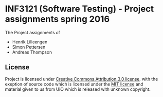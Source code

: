 # INF3121 (Software Testing) - Project assignments spring 2016
The Project assignments of
 - Henrik Lilleengen
 - Simon Pettersen
 - Andreas Thompson

## License

 Project is licensed under [Creative Commons Attribution 3.0 license](http://creativecommons.org/licenses/by/3.0/us/deed.en_US), with the exeption of source code which is licensed under the [MIT license](http://opensource.org/licenses/mit-license.php) and material given to us from UiO which is released with unknown copyright.
